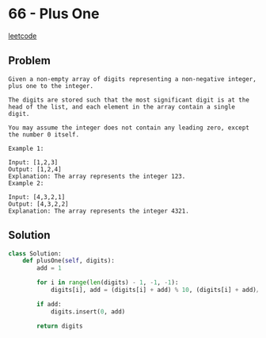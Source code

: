# 66 - Plus One

[leetcode](https://leetcode.com/problems/plus-one/)

## Problem

    Given a non-empty array of digits representing a non-negative integer, plus one to the integer.
    
    The digits are stored such that the most significant digit is at the head of the list, and each element in the array contain a single digit.
    
    You may assume the integer does not contain any leading zero, except the number 0 itself.
    
    Example 1:
    
    Input: [1,2,3]
    Output: [1,2,4]
    Explanation: The array represents the integer 123.
    Example 2:
    
    Input: [4,3,2,1]
    Output: [4,3,2,2]
    Explanation: The array represents the integer 4321.

## Solution

```python
class Solution:
    def plusOne(self, digits):
        add = 1

        for i in range(len(digits) - 1, -1, -1):
            digits[i], add = (digits[i] + add) % 10, (digits[i] + add)//10

        if add:
            digits.insert(0, add)

        return digits
```
